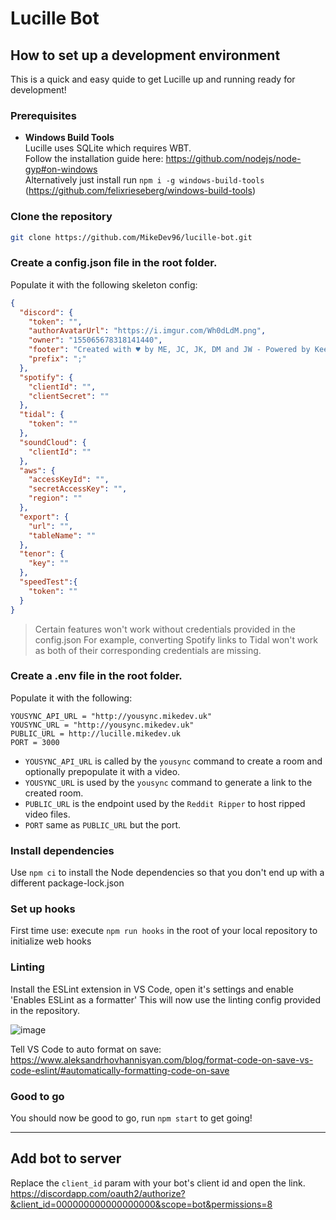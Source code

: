 # Lucille Bot

## How to set up a development environment
This is a quick and easy quide to get Lucille up and running ready for development!
### Prerequisites
- **Windows Build Tools**  
Lucille uses SQLite which requires WBT.  
Follow the installation guide here: https://github.com/nodejs/node-gyp#on-windows  
Alternatively just install run ```npm i -g windows-build-tools``` (https://github.com/felixrieseberg/windows-build-tools)
### Clone the repository
```bash
git clone https://github.com/MikeDev96/lucille-bot.git
```
### Create a config.json file in the root folder.
Populate it with the following skeleton config:
```json
{
  "discord": {
    "token": "",
    "authorAvatarUrl": "https://i.imgur.com/Wh0dLdM.png",
    "owner": "155065678318141440",
    "footer": "Created with ♥ by ME, JC, JK, DM and JW - Powered by Keef Web Services",
    "prefix": ";"
  },
  "spotify": {
    "clientId": "",
    "clientSecret": ""
  },
  "tidal": {
    "token": ""
  },
  "soundCloud": {
    "clientId": ""
  },
  "aws": {
    "accessKeyId": "",
    "secretAccessKey": "",
    "region": ""
  },
  "export": {
    "url": "",
    "tableName": ""
  },
  "tenor": {
    "key": ""
  },
  "speedTest":{
    "token": ""
  }
}
```
> Certain features won't work without credentials provided in the config.json
For example, converting Spotify links to Tidal won't work as both of their corresponding credentials are missing.

### Create a .env file in the root folder.
Populate it with the following:
```
YOUSYNC_API_URL = "http://yousync.mikedev.uk"
YOUSYNC_URL = "http://yousync.mikedev.uk"
PUBLIC_URL = http://lucille.mikedev.uk
PORT = 3000
```

- `YOUSYNC_API_URL` is called by the `yousync` command to create a room and optionally prepopulate it with a video.
- `YOUSYNC_URL` is used by the `yousync` command to generate a link to the created room.
- `PUBLIC_URL` is the endpoint used by the `Reddit Ripper` to host ripped video files.
- `PORT` same as `PUBLIC_URL` but the port.

### Install dependencies
Use `npm ci` to install the Node dependencies so that you don't end up with a different package-lock.json

### Set up hooks
First time use: execute `npm run hooks` in the root of your local repository to initialize web hooks

### Linting
Install the ESLint extension in VS Code, open it's settings and enable 'Enables ESLint as a formatter'
This will now use the linting config provided in the repository.

![image](https://user-images.githubusercontent.com/8274829/147792939-bcfc47c0-4f3e-433f-9eed-4757b6abffe2.png)

Tell VS Code to auto format on save: https://www.aleksandrhovhannisyan.com/blog/format-code-on-save-vs-code-eslint/#automatically-formatting-code-on-save

### Good to go
You should now be good to go, run `npm start` to get going!


---

## Add bot to server
Replace the `client_id` param with your bot's client id and open the link.
https://discordapp.com/oauth2/authorize?&client_id=000000000000000000&scope=bot&permissions=8

